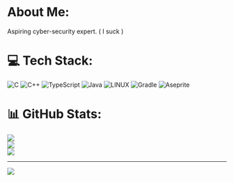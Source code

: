 # About Me:
Aspiring cyber-security expert. ( I suck )


# 💻 Tech Stack:
![C](https://img.shields.io/badge/c-%2300599C.svg?style=for-the-badge&logo=c&logoColor=white) ![C++](https://img.shields.io/badge/c++-%2300599C.svg?style=for-the-badge&logo=c%2B%2B&logoColor=white) ![TypeScript](https://img.shields.io/badge/typescript-%23007ACC.svg?style=for-the-badge&logo=typescript&logoColor=white) ![Java](https://img.shields.io/badge/java-%23ED8B00.svg?style=for-the-badge&logo=java&logoColor=white) ![LINUX](https://img.shields.io/badge/Linux-FCC624?style=for-the-badge&logo=linux&logoColor=black) ![Gradle](https://img.shields.io/badge/Gradle-02303A.svg?style=for-the-badge&logo=Gradle&logoColor=white) ![Aseprite](https://img.shields.io/badge/Aseprite-FFFFFF?style=for-the-badge&logo=Aseprite&logoColor=#7D929E)
# 📊 GitHub Stats:
![](https://github-readme-stats.vercel.app/api?username=RatGrandmother&theme=dark&hide_border=true&include_all_commits=false&count_private=true)<br/>
![](https://github-readme-streak-stats.herokuapp.com/?user=RatGrandmother&theme=dark&hide_border=true)<br/>
![](https://github-readme-stats.vercel.app/api/top-langs/?username=RatGrandmother&theme=dark&hide_border=true&include_all_commits=false&count_private=true&layout=compact)

---
[![](https://visitcount.itsvg.in/api?id=RatGrandmother&icon=0&color=0)](https://visitcount.itsvg.in)

<!-- Proudly created with GPRM ( https://gprm.itsvg.in ) -->
